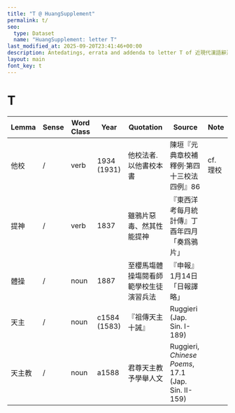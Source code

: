 ```yaml
---
title: "T @ HuangSupplement"
permalink: t/
seo:
  type: Dataset
  name: "HuangSupplement: letter T"
last_modified_at: 2025-09-20T23:41:46+00:00
description: Antedatings, errata and addenda to letter T of 近現代漢語辭源
layout: main
font_key: t
---
```

# T

<!-- Anything not in the table must be before this comment. -->

Lemma|Sense|Word Class|Year|Quotation|Source|Note|
---|---|---|---|---|---|---|
他校|/|verb|1934 (1931)|他校法者.以他書校本書|陳垣『元典章校補釋例·第四十三校法四例』86|cf. 理校|
提神|/|verb|1837|雖鴉片惡毒、然其性能提神|『東西洋考每月統計傳』丁酉年四月「奏爲鴉片」||
體操|/|noun|1887|至櫻馬塲體操塲閱看師範學校生徒演習兵法|『申報』1月14日「日報譯略」||
天主|/|noun|c1584 (1583)|『祖傳天主十誡』|Ruggieri (Jap. Sin. I-189)||
天主教|/|noun|a1588|君尊天主教 予學舉人文|Ruggieri, _Chinese Poems_, 17.1 (Jap. Sin. II-159)||

